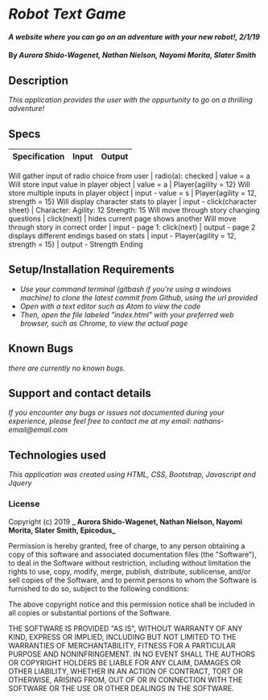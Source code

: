 # _Robot Text Game_

#### _A website where you can go on an adventure with your new robot!, 2/1/19_

#### By _**Aurora Shido-Wagenet, Nathan Nielson, Nayomi Morita, Slater Smith**_

## Description

_This application provides the user with the oppurtunity to go on a thrilling adventure!_

## Specs

Specification | Input | Output
------------- | ----- | ------

Will gather input of radio choice from user | radio(a): checked | value = a
Will store input value in player object | value = a | Player{agility = 12}
Will store multiple inputs in player object | input - value = s | Player{agility = 12, strength = 15}
Will display character stats to player | input - click(character sheet) | Character: Agility: 12 Strength: 15
Will move through story changing questions | click(next) | hides current page shows another
Will move through story in correct order | input - page 1: click(next) | output - page 2
displays different endings based on stats | input - Player{agility = 12, strength = 15} | output - Strength Ending

## Setup/Installation Requirements

* _Use your command terminal (gitbash if you're using a windows machine) to clone the latest commit from Github, using the url provided_
* _Open with a text editor such as Atom to view the code_
* _Then, open the file labeled "index.html" with your preferred web browser, such as Chrome, to view the actual page_

## Known Bugs

_there are currently no known bugs._

## Support and contact details
_If you encounter any bugs or issues not documented during your experience, please feel free to contact me at my email: nathans-email@email.com_

## Technologies used

_This application was created using HTML, CSS, Bootstrap, Javascript and Jquery_

### License

Copyright (c) 2019 **_ Aurora Shido-Wagenet, Nathan Nielson, Nayomi Morita, Slater Smith, Epicodus_**

Permission is hereby granted, free of charge, to any person obtaining a copy
of this software and associated documentation files (the "Software"), to deal
in the Software without restriction, including without limitation the rights
to use, copy, modify, merge, publish, distribute, sublicense, and/or sell
copies of the Software, and to permit persons to whom the Software is
furnished to do so, subject to the following conditions:

The above copyright notice and this permission notice shall be included in all
copies or substantial portions of the Software.

THE SOFTWARE IS PROVIDED "AS IS", WITHOUT WARRANTY OF ANY KIND, EXPRESS OR
IMPLIED, INCLUDING BUT NOT LIMITED TO THE WARRANTIES OF MERCHANTABILITY,
FITNESS FOR A PARTICULAR PURPOSE AND NONINFRINGEMENT. IN NO EVENT SHALL THE
AUTHORS OR COPYRIGHT HOLDERS BE LIABLE FOR ANY CLAIM, DAMAGES OR OTHER
LIABILITY, WHETHER IN AN ACTION OF CONTRACT, TORT OR OTHERWISE, ARISING FROM,
OUT OF OR IN CONNECTION WITH THE SOFTWARE OR THE USE OR OTHER DEALINGS IN THE
SOFTWARE.

